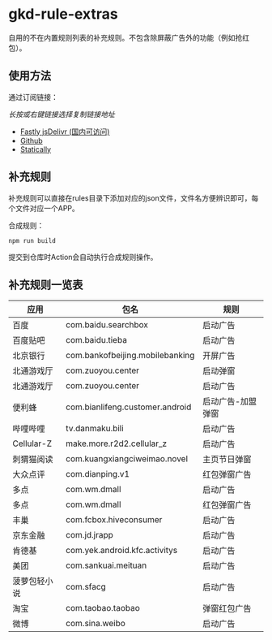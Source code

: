 # gkd-rule-extras
自用的不在内置规则列表的补充规则。不包含除屏蔽广告外的功能（例如抢红包）。

## 使用方法

通过订阅链接：

*长按或右键链接选择复制链接地址*

* [Fastly jsDelivr (国内可访问)](https://fastly.jsdelivr.net/gh/ckylinmc/gkd-rule-extras@main/dist/cky-gkd-rules.json)
* [Github](https://github.com/CKylinMC/gkd-rule-extras/raw/main/dist/cky-gkd-rules.json)
* [Statically](https://cdn.statically.io/gh/ckylinmc/gkd-rule-extras@main/dist/cky-gkd-rules.json)

## 补充规则

补充规则可以直接在rules目录下添加对应的json文件，文件名方便辨识即可，每个文件对应一个APP。

合成规则：

```
npm run build
```

提交到仓库时Action会自动执行合成规则操作。

<!--[DO NOT MODIFY ANYTHING BELOW]-->
<!--DYNAMIC-->
## 补充规则一览表
| 应用 | 包名 | 规则 |
| --- | --- | --- |
| 百度 | com.baidu.searchbox | 启动广告 |
| 百度贴吧 | com.baidu.tieba | 启动广告 |
| 北京银行 | com.bankofbeijing.mobilebanking | 开屏广告 |
| 北通游戏厅 | com.zuoyou.center | 启动弹窗 |
| 北通游戏厅 | com.zuoyou.center | 启动广告 |
| 便利蜂 | com.bianlifeng.customer.android | 启动广告-加盟弹窗 |
| 哔哩哔哩 | tv.danmaku.bili | 启动广告 |
| Cellular-Z | make.more.r2d2.cellular_z | 启动广告 |
| 刺猬猫阅读 | com.kuangxiangciweimao.novel | 主页节日弹窗 |
| 大众点评 | com.dianping.v1 | 红包弹窗广告 |
| 多点 | com.wm.dmall | 启动广告 |
| 多点 | com.wm.dmall | 红包弹窗广告 |
| 丰巢 | com.fcbox.hiveconsumer | 启动广告 |
| 京东金融 | com.jd.jrapp | 启动广告 |
| 肯德基 | com.yek.android.kfc.activitys | 启动广告 |
| 美团 | com.sankuai.meituan | 启动广告 |
| 菠萝包轻小说 | com.sfacg | 启动广告 |
| 淘宝 | com.taobao.taobao | 弹窗红包广告 |
| 微博 | com.sina.weibo | 启动广告 |
<!--/DYNAMIC-->